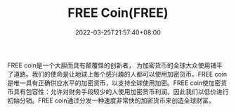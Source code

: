 ﻿---
weight: 
title: "FREE Coin(FREE)"
description: "FREE coin是一个大胆而具有颠覆性的创新者， 为加密货币的全球大众使用铺平了道路"
date: 2022-03-25T21:57:40+08:00
lastmod: 2022-03-25T16:45:40+08:00
draft: false
authors: ["Metabd"]
featuredImage: "free-coinfree.webp"
link: ""
tags: ["数字代币","FREE Coin(FREE)"]
categories: ["navigation"]
navigation: ["数字代币"]
lightgallery: true
toc: true
pinned: false
recommend: false
recommend1: false
---
FREE coin是一个大胆而具有颠覆性的创新者， 为加密货币的全球大众使用铺平了道路。我们的使命是让地球上每个感兴趣的人都可以使用加密货币。FREE coin是唯一具有正确供应水平的加密货币，以支持全球使用加密。FREE coin使加密货币具有包容性：允许对财务手段较少的人使用加密货币利润。因此我们以低价进行初始分销。FREE coin通过分发一种速度非常快的加密货币来创造全球财富。
